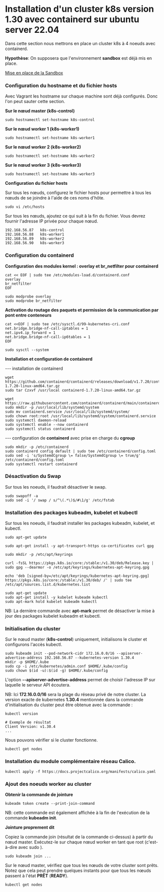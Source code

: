 # Installation d'un cluster k8s version 1.30 avec containerd sur ubuntu server 22.04

Dans cette section nous mettrons en place un cluster k8s à 4 noeuds avec containerd.

**Hypothèse**: On supposera que l'environnement **sandbox** est déjà mis en place.

[Mise en place de la Sandbox](https://github.com/willbrid/kubernetes-light/blob/main/cka/sandbox.md)

### Configuration du hostname et du fichier hosts

Avec Vagrant les hostname sur chaque machine sont déjà configurés. Donc l'on peut sauter cette section.

**Sur le nœud master (k8s-control)**

```
sudo hostnamectl set-hostname k8s-control
```

**Sur le nœud worker 1 (k8s-worker1)**

```
sudo hostnamectl set-hostname k8s-worker1
```

**Sur le nœud worker 2 (k8s-worker2)**

```
sudo hostnamectl set-hostname k8s-worker2
```

**Sur le nœud worker 3 (k8s-worker3)**

```
sudo hostnamectl set-hostname k8s-worker3
```

**Configuration du fichier hosts**

Sur tous les nœuds, configurez le fichier hosts pour permettre à tous les nœuds de se joindre à l'aide de ces noms d'hôte.

```
sudo vi /etc/hosts
```

Sur tous les nœuds, ajoutez ce qui suit à la fin du fichier. Vous devrez fournir l'adresse IP privée pour chaque nœud.

```
192.168.56.87   k8s-control
192.168.56.88   k8s-worker1
192.168.56.89   k8s-worker2
192.168.56.90   k8s-worker3
```

### Configuration du containerd

**Configuration des modules kernel : overlay et br_netfilter pour containerd**

```
cat << EOF | sudo tee /etc/modules-load.d/containerd.conf
overlay
br_netfilter
EOF

sudo modprobe overlay
sudo modprobe br_netfilter
```

**Activation du routage des paquets et permission de la communication par pont entre conteneurs**

```
cat <<EOF | sudo tee /etc/sysctl.d/99-kubernetes-cri.conf
net.bridge.bridge-nf-call-iptables = 1
net.ipv4.ip_forward = 1
net.bridge.bridge-nf-call-ip6tables = 1
EOF

sudo sysctl --system
```

**Installation et configuration de containerd**

--- installation de containerd

```
wget https://github.com/containerd/containerd/releases/download/v1.7.20/containerd-1.7.20-linux-amd64.tar.gz
sudo tar Czxvf /usr/local containerd-1.7.20-linux-amd64.tar.gz
```

```
wget https://raw.githubusercontent.com/containerd/containerd/main/containerd.service
sudo mkdir -p /usr/local/lib/systemd/system
sudo mv containerd.service /usr/local/lib/systemd/system/
sudo chown root:root /usr/local/lib/systemd/system/containerd.service
sudo systemctl daemon-reload
sudo systemctl enable --now containerd
sudo systemctl status containerd
```

--- configuration de **containerd** avec prise en charge du **cgroup**

```
sudo mkdir -p /etc/containerd
sudo containerd config default | sudo tee /etc/containerd/config.toml
sudo sed -i 's/SystemdCgroup \= false/SystemdCgroup \= true/g' /etc/containerd/config.toml
sudo systemctl restart containerd
```

### Désactivation du Swap

Sur tous les noeuds, il faudrait désactiver le swap.

```
sudo swapoff -a
sudo sed -i '/ swap / s/^\(.*\)$/#\1/g' /etc/fstab
```

### Installation des packages kubeadm, kubelet et kubectl

Sur tous les noeuds, il faudrait installer les packages kubeadm, kubelet, et kubectl.

```
sudo apt-get update
```

```
sudo apt-get install -y apt-transport-https ca-certificates curl gpg
```

```
sudo mkdir -p /etc/apt/keyrings

curl -fsSL https://pkgs.k8s.io/core:/stable:/v1.30/deb/Release.key | sudo gpg --dearmor -o /etc/apt/keyrings/kubernetes-apt-keyring.gpg
```

```
echo 'deb [signed-by=/etc/apt/keyrings/kubernetes-apt-keyring.gpg] https://pkgs.k8s.io/core:/stable:/v1.30/deb/ /' | sudo tee /etc/apt/sources.list.d/kubernetes.list
```

```
sudo apt-get update
sudo apt-get install -y kubelet kubeadm kubectl
sudo apt-mark hold kubelet kubeadm kubectl
```

NB: La dernière commande avec **apt-mark** permet de désactiver la mise à jour des packages kubelet kubeadm et kubectl.

### Initialisation du cluster

Sur le nœud master (**k8s-control**) uniquement, initialisons le cluster et configurons l'accès kubectl.

```
sudo kubeadm init --pod-network-cidr 172.16.0.0/16 --apiserver-advertise-address 192.168.56.87 --kubernetes-version 1.30.4
mkdir -p $HOME/.kube
sudo cp -i /etc/kubernetes/admin.conf $HOME/.kube/config
sudo chown $(id -u):$(id -g) $HOME/.kube/config
```

L'option **--apiserver-advertise-address** permet de choisir l'adresse IP sur laquelle le serveur API écoutera.

NB: Ici **172.16.0.0/16** sera la plage du réseau privé de notre cluster. La version exacte de kubernetes **1.30.4** mentionnée dans la commande d'initialisation du cluster peut être obtenue avec la commande :

```
kubectl version
```

```
# Exemple de résultat
Client Version: v1.30.4
...
```

Nous pouvons vérifier si le cluster fonctionne.

```
kubectl get nodes
```

### Installation du module complémentaire réseau Calico.

```
kubectl apply -f https://docs.projectcalico.org/manifests/calico.yaml
```

### Ajout des noeuds worker au cluster

**Obtenir la commande de jointure**

```
kubeadm token create --print-join-command
```

NB: cette commande est également affichée à la fin de l'exécution de la commande **kubeadm init**.

**Jointure proprement dit**

Copiez la commande join (résultat de la commande ci-dessus) à partir du nœud master. Exécutez-le sur chaque nœud worker en tant que root (c'est-à-dire avec sudo ).

```
sudo kubeadm join ...
```

Sur le nœud master, vérifiez que tous les nœuds de votre cluster sont prêts. Notez que cela peut prendre quelques instants pour que tous les nœuds passent à l'état **PRÊT** (**READY**).

```
kubectl get nodes
```